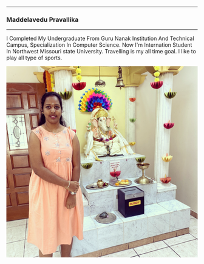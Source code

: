 ***
### Maddelavedu Pravallika
***

I Completed My Undergraduate From Guru Nanak Institution And Technical Campus, Specialization In Computer Science.
Now I'm Internation Student In Northwest Missouri state University. Travelling is my all time goal.
I like to play all type of sports.

![My picture](https://github.com/MPravallika6/Assignment2_Maddelavedu/blob/main/1631040199725.jpg)
